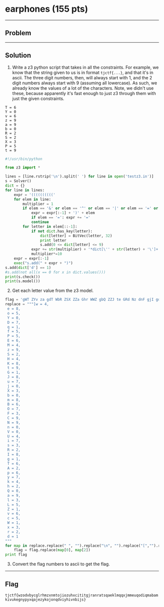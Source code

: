 # earphones (155 pts)

---

## Problem

---

## Solution
1) Write a z3 python script that takes in all the constraints. For example, we know that the string given to us is in format `tjctf{...}`, and that it's in ascii. The three digit numbers, then, will always start with 1, and the 2 digit numbers always start with 9 (assuming all lowercase). As such, we already know the values of a lot of the characters. Note, we didn't use these, because apparently it's fast enough to just z3 through them with just the given constraints.<br>
```
T = 6
Y = 0
v = 6
z = 9
a = 9
b = 0
R = 2
S = 2
X = 3
P = 5
t = 9
```


```python
#!/usr/bin/python

from z3 import *

lines = [line.rstrip('\n').split(' ') for line in open('testz3.in')]
s = Solver()
dict = {}
for line in lines:
    expr = '(((((((((('
    for elem in line:
        multiplier = 1
        if elem == '&' or elem == '^' or elem == '|' or elem == '=' or elem == '+' or elem == '-':
            expr = expr[:-1] + ')' + elem
            if elem == '=': expr += '='
            continue
        for letter in elem[::-1]:
            if not dict.has_key(letter):
                dict[letter] = BitVec(letter, 32)
                print letter
                s.add(0 <= dict[letter] <= 9)
            expr += str(multiplier) + '*dict[\'' + str(letter) + '\']+'
            multiplier*=10
    expr = expr[:-1]
    exec("s.add(" + expr + ")")
s.add(dict['d'] == 1)
#s.add(not all(x == 0 for x in dict.values()))
print(s.check())
print(s.model())
```
2) Get each letter value from the z3 model.
```python
flag = 'gWT ZYv za gdT WbR ZSX ZZa Ghr WWZ gbQ ZZJ te GRd Nz dnF gjI gdk gYH GYz dAA GrQ ZZb ZnC GWT Ggg Zbv dnc Wqq qrh WqO gbU grQ aa gVP dGT GnL gZE gQl dbE qZH ay Wqj dqM tu gZB gdo gds zi WYq qji Gbm qjt GWx qZF Zrn dnT gQN qQa gVd WGu qGX dgq ZQQ ZVf ZZs ZVt ty aK aO gQz dbO gYo ZWJ qgi dQD gjZ qVs dGY drd qWh dhd qrQ GGF zD Wnv qbW qhA gRZ dby ZqW gQB dGg Gqj WZl ZYY dGK WQo WAW ZQU qYL Zde ZWn zm dVL dVE Zgo ZSP'
replace = """[w = 4,
 e = 8,
 o = 5,
 Y = 0,
 D = 7,
 q = 1,
 f = 5,
 P = 5,
 E = 6,
 M = 4,
 z = 9,
 S = 2,
 H = 4,
 K = 8,
 t = 9,
 G = 1,
 J = 8,
 u = 7,
 j = 0,
 X = 3,
 b = 0,
 m = 8,
 B = 6,
 O = 7,
 F = 3,
 C = 9,
 N = 9,
 n = 0,
 V = 0,
 U = 4,
 i = 7,
 s = 3,
 R = 2,
 I = 8,
 g = 1,
 T = 6,
 A = 2,
 p = 6,
 y = 7,
 k = 4,
 h = 2,
 Q = 0,
 a = 9,
 l = 3,
 L = 5,
 Z = 1,
 v = 6,
 c = 5,
 W = 1,
 x = 3,
 r = 2,
 d = 1
"""
for map in replace.replace(" ", "").replace("\n", "").replace("[","").replace("]","").split(','):
    flag = flag.replace(map[0], map[2])
print flag
```
3) Convert the flag numbers to ascii to get the flag.

---

## Flag
`tjctf{wzodvbycglrhmzxnmtojiozuhxcititgjranratsqaeklmqqxjmmeuqodiqmabamkivukegnypyxqajezykojonqdviyhivnbijs}`